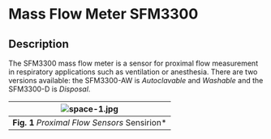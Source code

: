 # Mass Flow Meter SFM3300
## Description
The SFM3300 mass flow meter is a sensor for proximal flow measurement in respiratory applications such as ventilation or anesthesia. There are two versions available: the SFM3300-AW is *Autoclavable* and *Washable* and the SFM3300-D is *Disposal*.

| ![space-1.jpg](https://www.google.com/url?sa=i&url=https%3A%2F%2Fwww.sensirion.com%2Fflow-sensors%2Fmass-flow-meters-for-high-precise-measurement-of-gases%2Fproximal-flow-sensors-sfm3300-autoclavable-washable-or-single-use%2F&psig=AOvVaw0GVqv1vwofP1POzkC84QGK&ust=1633349252612000&source=images&cd=vfe&ved=0CAsQjRxqFwoTCPiWjqOarvMCFQAAAAAdAAAAABAD) | 
|:--:| 
| **Fig. 1** *Proximal Flow Sensors* Sensirion* |
